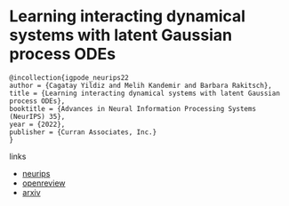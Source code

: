 # Learning interacting dynamical systems with latent Gaussian process ODEs

```
@incollection{igpode_neurips22
author = {Cagatay Yildiz and Melih Kandemir and Barbara Rakitsch},
title = {Learning interacting dynamical systems with latent Gaussian process ODEs},
booktitle = {Advances in Neural Information Processing Systems (NeurIPS) 35},
year = {2022},
publisher = {Curran Associates, Inc.}
}
```

links
- [neurips](https://nips.cc/Conferences/2022/Schedule?showEvent=53444)
- [openreview](https://openreview.net/forum?id=v1bxRZJ9c8V)
- [arxiv](https://arxiv.org/abs/2205.11894)

